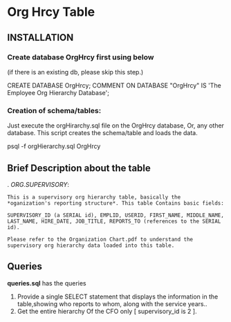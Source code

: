 Org Hrcy Table
==================

INSTALLATION
------------
### Create database OrgHrcy first using below
(if there is an existing db, please skip this step.)

CREATE DATABASE OrgHrcy;
COMMENT ON DATABASE "OrgHrcy" IS 'The Employee Org Hierarchy Database';

### Creation of schema/tables:

 Just execute the orgHirarchy.sql file on the OrgHrcy database, Or, any other database. This script creates the schema/table and loads the data.
  
  psql -f orgHierarchy.sql OrgHrcy


Brief Description about the table
----------------------------------
. *ORG.SUPERVISORY*: 

    This is a supervisory org hierarchy table, basically the *oganization's reporting structure*. This table Contains basic fields:
	
	SUPERVISORY_ID (a SERIAL id), EMPLID, USERID, FIRST_NAME, MIDDLE_NAME, LAST_NAME, HIRE_DATE, JOB_TITLE, REPORTS_TO (references to the SERIAL id).

    Please refer to the Organization Chart.pdf to understand the supervisory org hierarchy data loaded into this table.

Queries
----------
**queries.sql** has the queries

1. Provide a single SELECT statement that displays the information in the table,showing who reports to whom, along with the service years..
2. Get the entire hierarchy Of the CFO only [ supervisory_id is 2 ].

